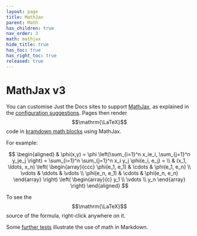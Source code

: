 ```yaml
---
layout: page
title: MathJax
parent: Math
has_children: true
nav_order: 3
math: mathjax
hide_title: true
has_toc: true
has_right_toc: true
released: true
---
```

# MathJax v3

You can customise Just the Docs sites to support [MathJax],
as explained in the [configuration suggestions]. 
Pages then render $$\mathrm{\LaTeX}$$ code in [kramdown math blocks] using MathJax.

For example:

$$
\begin{aligned}
  & \phi(x,y) = \phi \left(\sum_{i=1}^n x_ie_i, \sum_{j=1}^n y_je_j \right)
  = \sum_{i=1}^n \sum_{j=1}^n x_i y_j \phi(e_i, e_j) = \\
  & (x_1, \ldots, x_n) \left( \begin{array}{ccc}
      \phi(e_1, e_1) & \cdots & \phi(e_1, e_n) \\
      \vdots & \ddots & \vdots \\
      \phi(e_n, e_1) & \cdots & \phi(e_n, e_n)
    \end{array} \right)
  \left( \begin{array}{c}
      y_1 \\
      \vdots \\
      y_n
    \end{array} \right)
\end{aligned}
$$

To see the $$\mathrm{\LaTeX}$$ source of the formula, right-click anywhere on it.

Some [further tests] illustrate the use of math in Markdown.

[MathJax]: https://mathjax.org
[configuration suggestions]: ../config
[kramdown math blocks]: https://kramdown.gettalong.org/syntax.html#math-blocks
[further tests]: ../tests
